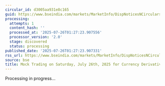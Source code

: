 ```yaml
---
circular_id: d3005aa931e8c165
guid: https://www.bseindia.com/markets/MarketInfo/DispNoticesNCirculars.aspx?Noticeid={9EFBA1B0-6DC6-43F7-9136-D0F6FC1E6DF8}&noticeno=20250725-4&dt=07/25/2025&icount=4&totcount=69&flag=0
processing:
  attempts: 1
  content_hash: ''
  processed_at: '2025-07-26T01:27:23.907556'
  processor_version: '2.0'
  stage: discovered
  status: processing
published_date: '2025-07-26T01:27:23.907331'
rss_url: https://www.bseindia.com/markets/MarketInfo/DispNoticesNCirculars.aspx?Noticeid={9EFBA1B0-6DC6-43F7-9136-D0F6FC1E6DF8}&noticeno=20250725-4&dt=07/25/2025&icount=4&totcount=69&flag=0
source: bse
title: Mock Trading on Saturday, July 26th, 2025 for Currency Derivatives segment
---
```


Processing in progress...